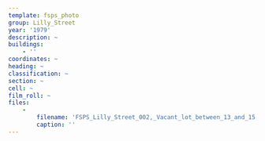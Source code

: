 ```yaml
---
template: fsps_photo
group: Lilly_Street
year: '1979'
description: ~
buildings:
    - ''
coordinates: ~
heading: ~
classification: ~
section: ~
cell: ~
film_roll: ~
files:
    -
        filename: 'FSPS_Lilly_Street_002,_Vacant_lot_between_13_and_15,_17-3-O,_1979.png'
        caption: ''
---
```

